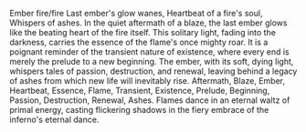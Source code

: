 Ember fire/fire
Last ember's glow wanes,
Heartbeat of a fire's soul,
Whispers of ashes.
In the quiet aftermath of a blaze, the last ember glows like the beating heart of the fire itself. This solitary light, fading into the darkness, carries the essence of the flame's once mighty roar. It is a poignant reminder of the transient nature of existence, where every end is merely the prelude to a new beginning. The ember, with its soft, dying light, whispers tales of passion, destruction, and renewal, leaving behind a legacy of ashes from which new life will inevitably rise.
Aftermath, Blaze, Ember, Heartbeat, Essence, Flame, Transient, Existence, Prelude, Beginning, Passion, Destruction, Renewal, Ashes.
Flames dance in an eternal waltz of primal energy, casting flickering shadows in the fiery embrace of the inferno's eternal dance.
